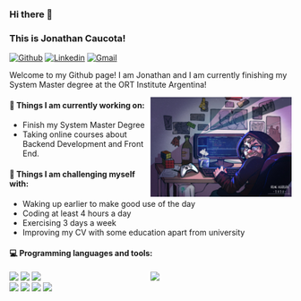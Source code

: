 ### Hi there 👋 
### This is Jonathan Caucota!

[![Github](https://img.shields.io/badge/-Github-000?style=flat&logo=Github&logoColor=white)](https://github.com/JonaCaucota)
[![Linkedin](https://img.shields.io/badge/-LinkedIn-blue?style=flat&logo=Linkedin&logoColor=white)](https://www.linkedin.com/in/jonathan-caucota/)
[![Gmail](https://img.shields.io/badge/-Gmail-c14438?style=flat&logo=Gmail&logoColor=white)](mailto:jonacau12@gmail.com)

Welcome to my Github page! I am Jonathan and I am currently finishing my System Master degree at the ORT Institute Argentina!  

<img align="right" alt="img" src="https://github.com/FernandoRoldan93/FernandoRoldan93/blob/master/cover_image.jpg" width="50%" height="auto" />


#### 🌱 Things I am currently working on: 
- Finish my System Master Degree  
- Taking online courses about Backend Development and Front End.

#### :muscle: Things I am challenging myself with:
- Waking up earlier to make good use of the day
- Coding at least 4 hours a day
- Exercising 3 days a week
- Improving my CV with some education apart from university

#### :computer: Programming languages and tools: 
<p>
	<img width="50%" align="right" src="https://github-readme-stats.vercel.app/api?username=FernandoRoldan93&show_icons=true&hide_border=true" />

<code><img width="10%" src="https://www.vectorlogo.zone/logos/java/java-ar21.svg"></code>
<code><img width="10%" src="https://www.vectorlogo.zone/logos/mysql/mysql-ar21.svg"></code>
<code><img width="10%" src="https://www.vectorlogo.zone/logos/git-scm/git-scm-ar21.svg"></code>
</br>
<code><img width="7%" src="https://www.vectorlogo.zone/logos/javascript/javascript-icon.svg"></code>
<code><img width="7%" src="https://www.vectorlogo.zone/logos/dotnet/dotnet-icon.svg"></code>
<code><img width="7%" src="https://www.vectorlogo.zone/logos/visualstudio_code/visualstudio_code-icon.svg"></code>
<code><img width="7%" src="https://www.vectorlogo.zone/logos/springio/springio-icon.svg"></code>

</p>
